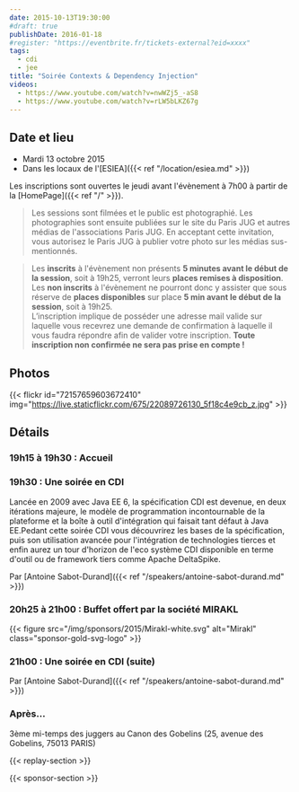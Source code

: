 ```yaml
---
date: 2015-10-13T19:30:00
#draft: true
publishDate: 2016-01-18
#register: "https://eventbrite.fr/tickets-external?eid=xxxx"
tags:
  - cdi
  - jee
title: "Soirée Contexts & Dependency Injection"
videos:
  - https://www.youtube.com/watch?v=nwWZj5_-aS8
  - https://www.youtube.com/watch?v=rLW5bLKZ67g
---
```


## Date et lieu

- Mardi 13 octobre 2015
- Dans les locaux de l'[ESIEA]({{< ref "/location/esiea.md" >}})

Les inscriptions sont ouvertes le jeudi avant l'évènement à 7h00 à partir de la [HomePage]({{< ref "/" >}}).

> Les sessions sont filmées et le public est photographié. Les photographies sont ensuite publiées sur le site du Paris JUG et autres médias de l'associations Paris JUG. En acceptant cette invitation, vous autorisez le Paris JUG à publier votre photo sur les médias sus-mentionnés.

> Les **inscrits** à l'évènement non présents **5 minutes avant le début de la session**, soit à 19h25, verront leurs **places remises à disposition**.  
> Les **non inscrits** à l'évènement ne pourront donc y assister que sous réserve de **places disponibles** sur place **5 min avant le début de la session**, soit à 19h25.  
> L’inscription implique de posséder une adresse mail valide sur laquelle vous recevrez une demande de confirmation à laquelle il vous faudra répondre afin de valider votre inscription.
> **Toute inscription non confirmée ne sera pas prise en compte !**

## Photos

{{< flickr id="72157659603672410" img="https://live.staticflickr.com/675/22089726130_5f18c4e9cb_z.jpg" >}}

## Détails

### 19h15 à 19h30 : Accueil

### 19h30 : Une soirée en CDI

Lancée en 2009 avec Java EE 6, la spécification CDI est devenue, en deux itérations majeure, le modèle de programmation incontournable de la plateforme et la boîte à outil d'intégration qui faisait tant défaut à Java EE.Pedant cette soirée CDI vous découvrirez les bases de la spécification, puis son utilisation avancée pour l'intégration de technologies tierces et enfin aurez un tour d'horizon de l'eco système CDI disponible en terme d'outil ou de framework tiers comme Apache DeltaSpike.

Par [Antoine Sabot-Durand]({{< ref "/speakers/antoine-sabot-durand.md" >}})

### 20h25 à 21h00 : Buffet offert par la société MIRAKL

{{< figure src="/img/sponsors/2015/Mirakl-white.svg" alt="Mirakl" class="sponsor-gold-svg-logo" >}}

### 21h00 : Une soirée en CDI (suite)

Par [Antoine Sabot-Durand]({{< ref "/speakers/antoine-sabot-durand.md" >}})

### Après…

3ème mi-temps des juggers au Canon des Gobelins (25, avenue des Gobelins, 75013 PARIS)

{{< replay-section >}}

{{< sponsor-section >}}
